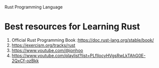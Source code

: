 Rust Programming Language

# Best resources for Learning Rust

1. Official Rust Programming Book :https://doc.rust-lang.org/stable/book/
2. https://exercism.org/tracks/rust
3. https://www.youtube.com/@jonhoo
4. https://www.youtube.com/playlist?list=PLfllocyHVgsRwLkTAhG0E-2QxCf-ozBkk 